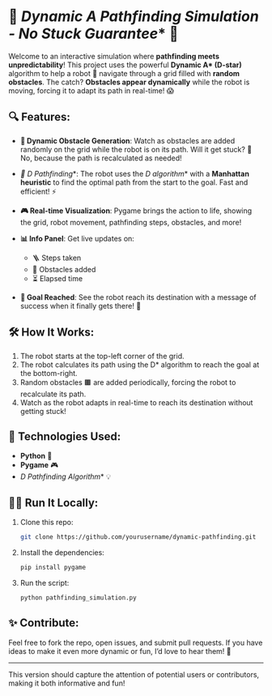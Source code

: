 # 🤖 **Dynamic A* Pathfinding Simulation - No Stuck Guarantee*\* 🚀

Welcome to an interactive simulation where **pathfinding meets unpredictability**! This project uses the powerful **Dynamic A\* (D-star)** algorithm to help a robot 🦾 navigate through a grid filled with **random obstacles**. The catch? **Obstacles appear dynamically** while the robot is moving, forcing it to adapt its path in real-time! 😱

## 🔍 **Features:**

* **🔄 Dynamic Obstacle Generation**: Watch as obstacles are added randomly on the grid while the robot is on its path. Will it get stuck? 🤔 No, because the path is recalculated as needed!
* **🧭 D* Pathfinding*\*: The robot uses the **D* algorithm*\* with a **Manhattan heuristic** to find the optimal path from the start to the goal. Fast and efficient! ⚡
* **🎮 Real-time Visualization**: Pygame brings the action to life, showing the grid, robot movement, pathfinding steps, obstacles, and more!
* **📊 Info Panel**: Get live updates on:

  * 🪜 Steps taken
  * 🚧 Obstacles added
  * ⏳ Elapsed time
* **🎯 Goal Reached**: See the robot reach its destination with a message of success when it finally gets there! 🎉

## 🛠 **How It Works:**

1. The robot starts at the top-left corner of the grid.
2. The robot calculates its path using the D\* algorithm to reach the goal at the bottom-right.
3. Random obstacles 🟫 are added periodically, forcing the robot to recalculate its path.
4. Watch as the robot adapts in real-time to reach its destination without getting stuck!

## 🔧 **Technologies Used:**

* **Python** 🐍
* **Pygame** 🎮
* **D* Pathfinding Algorithm*\* 💡

## 🏃‍♂️ **Run It Locally**:

1. Clone this repo:

   ```bash
   git clone https://github.com/yourusername/dynamic-pathfinding.git
   ```
2. Install the dependencies:

   ```bash
   pip install pygame
   ```
3. Run the script:

   ```bash
   python pathfinding_simulation.py
   ```

## ✨ **Contribute**:

Feel free to fork the repo, open issues, and submit pull requests. If you have ideas to make it even more dynamic or fun, I’d love to hear them! 💬

---

This version should capture the attention of potential users or contributors, making it both informative and fun!
